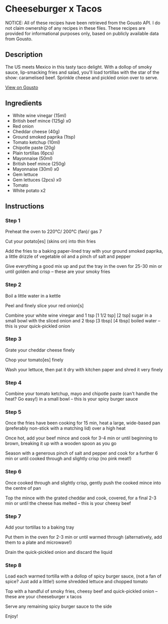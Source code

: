 # Cheeseburger x Tacos

NOTICE: All of these recipes have been retrieved from the Gousto API. I do not claim ownership of any recipes in these files. These recipes are provided for informational purposes only, based on publicly available data from Gousto.

## Description

The US meets Mexico in this tasty taco delight. With a dollop of smoky sauce, lip-smacking fries and salad, you'll load tortillas with the star of the show: caramelised beef. Sprinkle cheese and pickled onion over to serve. 

[View on Gousto](https://www.gousto.co.uk/recipes/cookbook/cheeseburger-x-tacos)

## Ingredients

- White wine vinegar (15ml)
- British beef mince (125g) x0
- Red onion
- Cheddar cheese (40g)
- Ground smoked paprika (1tsp)
- Tomato ketchup (10ml)
- Chipotle paste (20g)
- Plain tortillas (6pcs)
- Mayonnaise (50ml)
- British beef mince (250g)
- Mayonnaise (30ml) x0
- Gem lettuce
- Gem lettuces (2pcs) x0
- Tomato
- White potato x2

## Instructions


### Step 1

Preheat the oven to 220°C/ 200°C (fan)/ gas 7

Cut your potato[es] (skins on) into thin fries

Add the fries to a baking paper-lined tray with your ground smoked paprika, a little drizzle of vegetable oil and a pinch of salt and pepper

Give everything a good mix up and put the tray in the oven for 25-30 min or until golden and crisp – these are your smoky fries


### Step 2

Boil a little water in a kettle

Peel and finely slice your red onion[s]

Combine your white wine vinegar and 1 tsp <span class="text-purple">[1 1/2 tsp] </span><span class="text-danger">[2 tsp]</span> sugar in a small bowl with the sliced onion and 2 tbsp <span class="text-purple">[3 tbsp] </span><span class="text-danger">[4 tbsp]</span> boiled water – this is your quick-pickled onion


### Step 3

Grate your cheddar cheese finely

Chop your tomato[es] finely

Wash your lettuce, then pat it dry with kitchen paper and shred it very finely


### Step 4

Combine your tomato ketchup, mayo and chipotle paste (can't handle the heat? Go easy!) in a small bowl – this is your spicy burger sauce


### Step 5

Once the fries have been cooking for 15 min, heat a large, wide-based pan (preferably non-stick with a matching lid) over a high heat

Once hot, add your beef mince and cook for 3-4 min or until beginning to brown, breaking it up with a wooden spoon as you go

Season with a generous pinch of salt and pepper and cook for a further 6 min or until cooked through and slightly crisp (no pink meat!)


### Step 6

Once cooked through and slightly crisp, gently push the cooked mince into the centre of pan

Top the mince with the grated cheddar and cook, covered, for a final 2-3 min or until the cheese has melted – this is your cheesy beef


### Step 7

Add your tortillas to a baking tray

Put them in the oven for 2-3 min or until warmed through (alternatively, add them to a plate and microwave!)

Drain the quick-pickled onion and discard the liquid

### Step 8

Load each warmed tortilla with a dollop of spicy burger sauce, (not a fan of spice? Just add a little!) some shredded lettuce and chopped tomato

Top with a handful of smoky fries, cheesy beef and quick-pickled onion – these are your cheeseburger x tacos

Serve any remaining spicy burger sauce to the side

Enjoy!


